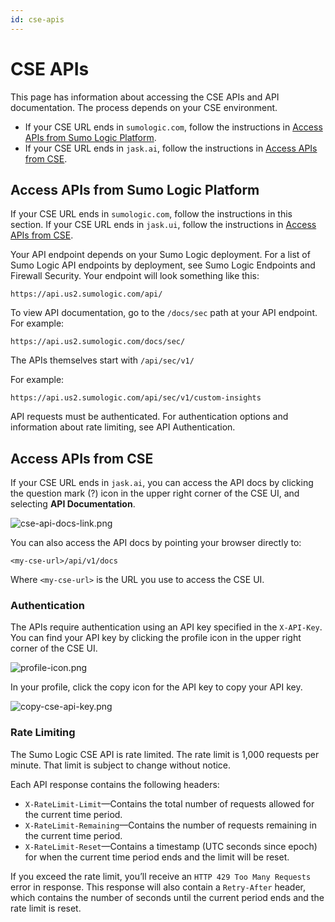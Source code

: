 ```yaml
---
id: cse-apis
---
```


# CSE APIs

This page has information about accessing the CSE APIs and API documentation. The process depends on your CSE environment. 

* If your CSE URL ends in `sumologic.com`, follow the instructions in [Access APIs from Sumo Logic Platform](#access-apis-from-sumo-logic-platform).
* If your CSE URL ends in `jask.ai`, follow the instructions in [Access APIs from CSE](#cse-apis).

## Access APIs from Sumo Logic Platform

If your CSE URL ends in `sumologic.com`, follow the instructions in this section. If your CSE URL ends in `jask.ui`, follow the instructions in [Access APIs from CSE](cse-apis.md).

Your API endpoint depends on your Sumo Logic deployment. For a list of Sumo Logic API endpoints by deployment, see Sumo Logic Endpoints and Firewall Security. Your endpoint will look something like this:

`https://api.us2.sumologic.com/api/`

To view API documentation, go to the `/docs/sec` path at your API endpoint. For example:

`https://api.us2.sumologic.com/docs/sec/`

The APIs themselves start with `/api/sec/v1/`

For example:  
  
`https://api.us2.sumologic.com/api/sec/v1/custom-insights`

API requests must be authenticated. For authentication options and information about rate limiting, see API Authentication. 

## Access APIs from CSE

If your CSE URL ends in `jask.ai`, you can access the API docs by clicking the question mark (?) icon in the upper right corner of the CSE UI, and selecting **API Documentation**. 

![cse-api-docs-link.png](/img/cse/cse-api-docs-link.png)

You can also access the API docs by pointing your browser directly to:

`<my-cse-url>/api/v1/docs`

Where `<my-cse-url>` is the URL you use to access the CSE UI.

### Authentication

The APIs require authentication using an API key specified in the `X-API-Key`. You can find your API key by clicking the profile icon in the upper right corner of the CSE UI.

![profile-icon.png](/img/cse/profile-icon.png)

In your profile, click the copy icon for the API key to copy your API key.

![copy-cse-api-key.png](/img/cse/copy-cse-api-key.png)

### Rate Limiting

The Sumo Logic CSE API is rate limited. The rate limit is 1,000 requests per minute. That limit is subject to change without notice. 

Each API response contains the following headers:

* `X-RateLimit-Limit`—Contains the total number of requests allowed
    for the current time period.
* `X-RateLimit-Remaining`—Contains the number of requests remaining in
    the current time period.
* `X-RateLimit-Reset`—Contains a timestamp (UTC seconds since epoch)
    for when the current time period ends and the limit will be reset.

If you exceed the rate limit, you’ll receive an `HTTP 429 Too Many Requests` error in response. This response will also contain a `Retry-After` header, which contains the number of seconds until the current period ends and the rate limit is reset.
